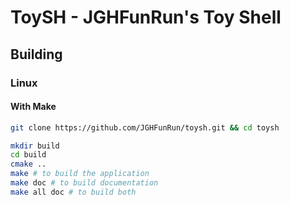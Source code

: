 # ToySH - JGHFunRun's Toy Shell

## Building

### Linux

#### With Make

```sh
git clone https://github.com/JGHFunRun/toysh.git && cd toysh

mkdir build
cd build
cmake ..
make # to build the application
make doc # to build documentation
make all doc # to build both
```
